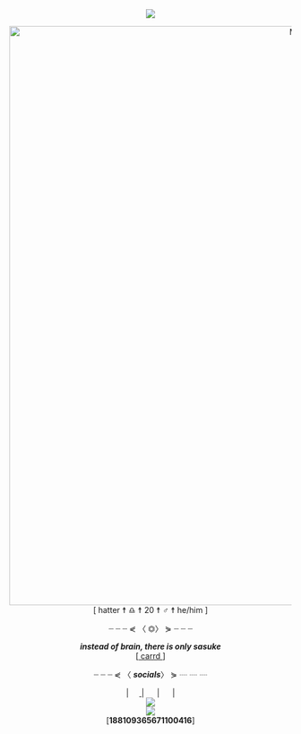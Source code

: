 <center><img  src="https://i.imgur.com/Vrj7p8y.png">

<img  src="/github-metrics.svg" alt="Metrics" width="1034"><br>
<a>[</a> hatter <a> ☨ </a> ♎︎ <a> ☨ </a> 20 <a> ☨ </a> ♂ <a> ☨ </a> he/him <a>]</a>
<p>┈     ┈     ┈     ⋞ 〈 <a>⏣</a>〉 ⋟     ┈     ┈     ┈</p>
<p><strong><em>instead of brain, there is only sasuke</em></strong><br>[<a href="https://hattvr.carrd.co/"> carrd </a>]</p>
<p>┈     ┈     ┈     ⋞ 〈 <a><strong><em>socials</em></strong></a>〉 ⋟     ┈     ┈     ┈</p>
<a>
<a href="https://open.spotify.com/user/onp0rztbozts40r6zn052fqs9"> <img src="https://cdn.iconscout.com/icon/free/png-512/spotify-11-432546.png" width="15"></a>
| <a href="https://twitter.com/hattvr"><img src="https://i.imgur.com/TkLujRc.png" width="15"> </a>
| <a href="https://discord.com/invite/6cDYfvpUZB"><img src="https://i.imgur.com/9tWKQD4.png" width="15"></a>
| <a href="https://www.instagram.com/hattvr/"><img src="https://i.imgur.com/xmmOcyn.png" width="15"></a>
| <a href="https://www.behance.net/hattvr"><img src="https://cdn.iconscout.com/icon/free/png-256/behance-2506762-2100662.png" width="15"></a><br>
</a>
<img src="https://i.imgur.com/YhAXs3d.png" width=""><br>
<img src="https://discord.c99.nl/widget/theme-2/188109365671100416.png" width=""><br>
<a>[</a><strong>188109365671100416</strong><a>]</a>
</center>